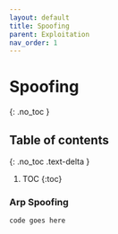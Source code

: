 ```yaml
---
layout: default
title: Spoofing
parent: Exploitation
nav_order: 1
---
```


# Spoofing
{: .no_toc }

## Table of contents
{: .no_toc .text-delta }

1. TOC
{:toc}

### Arp Spoofing

`code goes here`
